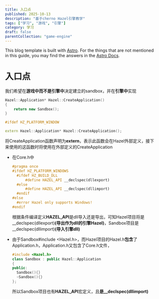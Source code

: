 ```yaml
---
title: 入口点
published: 2025-10-13
description: "基于cherno Hazel引擎教学"
tags: ["学习", "游戏", "引擎"]
category: 学习
draft: false
parentCollection: "game-engine"
---
```



This blog template is built with [Astro](https://astro.build/). For the things that are not mentioned in this guide, you may find the answers in the [Astro Docs](https://docs.astro.build/).


# 入口点


我们希望在**游戏中而不是引擎中**决定建立的sandbox，并在**引擎中**实现

```cpp
Hazel::Application* Hazel::CreateApplication()
{
    return new Sandbox();
}
```

```cpp
#ifdef HZ_PLATFORM_WINDOW

extern Hazel::Application* Hazel::CreateApplication();
```

将CreateApplication函数声明为**extern**，表示此函数会在Hazel外部定义，接下来使用的这函数时将使用在外部定义的CreateApplication



- 在Core.h中

  ```cpp
  #pragma once
  #ifdef HZ_PLATFORM_WINDOWS
  	#ifdef HZ_BUILD_DLL
  		#define HAZEL_API __declspec(dllexport)
  	#else
  		#define HAZEL_API __declspec(dllimport)
  	#endif
  #else
  	#error Hazel only supports Windows!
  #endif
  ```

  根据条件编译定义**HAZEL_API**是dll导入还是导出，可知Hazel项目将是__declspec(dllexport)**(导出作为dll的引擎Hazel)**，Sandbox项目是__declspec(dllimport)**(导入引擎dll)**

- 由于Sandbox#include <Hazel.h>，而Hazel项目的Hazel.h**包含**了Application.h，Application.h又包含了Core.h文件，


  ```cpp
  #include <Hazel.h>
  class Sandbox : public Hazel::Application
  {
  public:
  	Sandbox(){}
  	~Sandbox(){}
  };
  ```

  所以Sandbox项目也有**HAZEL_API**宏定义，且**是__declspec(dllimport)**
